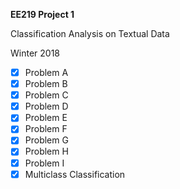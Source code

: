 **EE219 Project 1**

Classification Analysis on Textual Data

Winter 2018

- [x] Problem A
- [x] Problem B
- [x] Problem C
- [x] Problem D
- [x] Problem E
- [x] Problem F
- [x] Problem G
- [x] Problem H
- [x] Problem I
- [x] Multiclass Classification